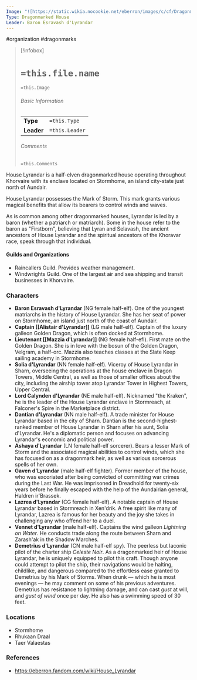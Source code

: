 ```yaml
---
Image: "![https://static.wikia.nocookie.net/eberron/images/c/cf/Dragonmarked_House_COA_Lyrandar.jpg/revision/latest?cb=20220509100831|250](https://static.wikia.nocookie.net/eberron/images/c/cf/Dragonmarked_House_COA_Lyrandar.jpg/revision/latest?cb=20220509100831)"
Type: Dragonmarked House
Leader: Baron Esravash d'Lyrandar
---
```

 #organization #dragonmarks 

> [!infobox]
> # `=this.file.name`
> `=this.Image`
> ###### Basic Information
> |  |  |
> | ---- | ---- |
> | **Type** | `=this.Type` |
> | **Leader** | `=this.Leader` |
> ###### Comments
> `=this.Comments`

House Lyrandar is a half-elven dragonmarked house operating throughout Khorvaire with its enclave located on Stormhome, an island city-state just north of Aundair.

House Lyrandar possesses the Mark of Storm. This mark grants various magical benefits that allow its bearers to control winds and waves.

As is common among other dragonmarked houses, Lyrandar is led by a baron (whether a patriarch or matriarch). Some in the house refer to the baron as "Firstborn", believing that Lyran and Selavash, the ancient ancestors of House Lyrandar and the spiritual ancestors of the Khoravar race, speak through that individual.

#### Guilds and Organizations

* Raincallers Guild. Provides weather management.
* Windwrights Guild. One of the largest air and sea shipping and transit businesses in Khorvaire.

### Characters

* **Baron Esravash d'Lyrandar** (NG female half-elf). One of the youngest matriarchs in the history of House Lyrandar. She has her seat of power on Stormhome, an island just north of the coast of Aundair. 
* **Captain [[Alistair d'Lyrandar]]** (LG male half-elf). Captain of the luxury galleon Golden Dragon, which is often docked at Stormhome.
* **Lieutenant [[Mazzia d'Lyrandar]]** (NG female half-efl). First mate on the Golden Dragon. She is in love with the bosun of the Golden Dragon, Velgram, a half-orc. Mazzia also teaches classes at the Slate Keep sailing academy in Stormhome.
* **Solia d'Lyrandar** (NN female half-elf). Viceroy of House Lyrandar in Sharn, overseeing the operations at the house enclave in Dragon Towers, Middle Central, as well as those of smaller offices about the city, including the airship tower atop Lyrandar Tower in Highest Towers, Upper Central.
* **Lord Calynden d'Lyrandar** (NE male half-elf). Nicknamed "the Kraken", he is the leader of the House Lyrandar enclave in Stormreach, at Falconer's Spire in the Marketplace district.
* **Dantian d'Lyrandar** (NN male half-elf). A trade minister for House Lyrandar based in the city of Sharn. Dantian is the second-highest-ranked member of House Lyrandar in Sharn after his aunt, Solia d'Lyrandar. He's a diplomatic person and focuses on advancing Lyrandar's economic and political power. 
* **Ashaya d'Lyrandar** (LN female half-elf sorcerer). Bears a lesser Mark of Storm and the associated magical abilities to control winds, which she has focused on as a dragonmark heir, as well as various sorcerous spells of her own.
* **Gaven d'Lyrandar** (male half-elf fighter). Former member of the house, who was excoriated after being convicted of committing war crimes during the Last War. He was imprisoned in Dreadhold for twenty-six years before he finally escaped with the help of the Aundairian general, Haldren ir'Brassek.
* **Lazrea d'Lyrandar** (CG female half-elf). A notable captain of House Lyrandar based in Stormreach in Xen'drik. A free spirit like many of Lyrandar, Lazrea is famous for her beauty and the joy she takes in challenging any who offend her to a duel.
* **Vennet d'Lyrandar** (male half-elf). Captains the wind galleon *Lightning on Water*. He conducts trade along the route between Sharn and Zarash'ak in the Shadow Marches.
* **Demetrius d'Lyrandar** (CN male half-elf spy). The peerless but laconic pilot of the charter ship *Celeste Noir*. As a dragonmarked heir of House Lyrandar, he is uniquely equipped to pilot this craft. Though anyone could attempt to pilot the ship, their navigations would be halting, childlike, and dangerous compared to the effortless ease granted to Demetrius by his Mark of Storms. When drunk — which he is most evenings — he may comment on some of his previous adventures. Demetrius has resistance to lightning damage, and can cast *gust* at will, and *gust of wind* once per day. He also has a swimming speed of 30 feet.

### Locations

* Stormhome
* Rhukaan Draal
* Taer Valaestas

### References

* https://eberron.fandom.com/wiki/House_Lyrandar
